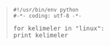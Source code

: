 <html><body><blockquote><code>#!/usr/bin/env python
#-*- coding: utf-8 -*-</code>
<pre>for kelimeler in "linux":
print kelimeler</pre>
</blockquote></body></html>